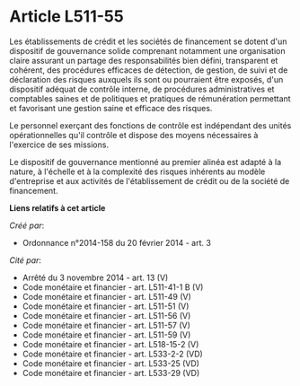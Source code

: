 # Article L511-55

Les établissements de crédit et les sociétés de financement se dotent d'un dispositif de gouvernance solide comprenant
notamment une organisation claire assurant un partage des responsabilités bien défini, transparent et cohérent, des
procédures efficaces de détection, de gestion, de suivi et de déclaration des risques auxquels ils sont ou pourraient être
exposés, d'un dispositif adéquat de contrôle interne, de procédures administratives et comptables saines et de politiques et
pratiques de rémunération permettant et favorisant une gestion saine et efficace des risques.

Le personnel exerçant des fonctions de contrôle est indépendant des unités opérationnelles qu'il contrôle et dispose des
moyens nécessaires à l'exercice de ses missions.

Le dispositif de gouvernance mentionné au premier alinéa est adapté à la nature, à l'échelle et à la complexité des risques
inhérents au modèle d'entreprise et aux activités de l'établissement de crédit ou de la société de financement.

**Liens relatifs à cet article**

_Créé par_:

  - Ordonnance n°2014-158 du 20 février 2014 - art. 3

_Cité par_:

  - Arrêté du 3 novembre 2014 - art. 13 (V)
  - Code monétaire et financier - art. L511-41-1 B (V)
  - Code monétaire et financier - art. L511-49 (V)
  - Code monétaire et financier - art. L511-51 (V)
  - Code monétaire et financier - art. L511-56 (V)
  - Code monétaire et financier - art. L511-57 (V)
  - Code monétaire et financier - art. L511-59 (V)
  - Code monétaire et financier - art. L518-15-2 (V)
  - Code monétaire et financier - art. L533-2-2 (VD)
  - Code monétaire et financier - art. L533-25 (VD)
  - Code monétaire et financier - art. L533-29 (VD)

